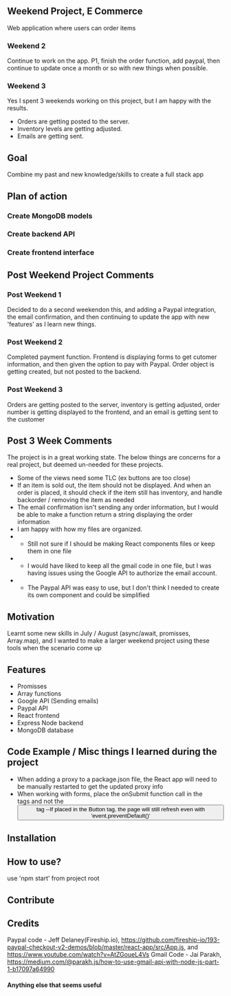 ## Weekend Project, E Commerce
Web application where users can order items
### Weekend 2
Continue to work on the app. P1, finish the order function, add paypal, then continue to update once a month or so with new things when possible.
### Weekend 3
Yes I spent 3 weekends working on this project, but I am happy with the results.
- Orders are getting posted to the server.
- Inventory levels are getting adjusted.
- Emails are getting sent.

## Goal
Combine my past and new knowledge/skills to create a full stack app

## Plan of action
### Create MongoDB models
### Create backend API
### Create frontend interface

## Post Weekend Project Comments
### Post Weekend 1
Decided to do a second weekendon this, and adding a Paypal integration, the email confirmation, and then continuing to update the app with new 'features' as I learn new things. 
### Post Weekend 2
Completed payment function. Frontend is displaying forms to get cutomer information, and then given the option to pay with Paypal. Order object is getting created, but not posted to the backend.
### Post Weekend 3
Orders are getting posted to the server, inventory is getting adjusted, order number is getting displayed to the frontend, and an email is getting sent to the customer

## Post 3 Week Comments
The project is in a great working state. The below things are concerns for a real project, but deemed un-needed for these projects.
- Some of the views need some TLC (ex buttons are too close)
- If an item is sold out, the item should not be displayed. And when an order is placed, it should check if the item still has inventory, and handle backorder / removing the item as needed
- The email confirmation isn't sending any order information, but I would be able to make a function return a string displaying the order information
- I am happy with how my files are organized.
- - Still not sure if I should be making React components files or keep them in one file
- - I would have liked to keep all the gmail code in one file, but I was having issues using the Google API to authorize the email account.
- - The Paypal API was easy to use, but I don't think I needed to create its own component and could be simplified

## Motivation
Learnt some new skills in July / August (async/await, promisses, Array.map), and I wanted to make a larger weekend project using these tools when the scenario come up

## Features
- Promisses
- Array functions
- Google API (Sending emails)
- Paypal API
- React frontend
- Express Node backend
- MongoDB database

## Code Example / Misc things I learned during the project
- When adding a proxy to a package.json file, the React app will need to be manually restarted to get the updated proxy info
- When working with forms, place the onSubmit function call in the <Form> tags and not the <Button> tag
--If placed in the Button tag, the page will still refresh even with 'event.preventDefault()'


## Installation


## How to use?
use 'npm start' from project root

## Contribute


## Credits
Paypal code - Jeff Delaney(Fireship.io), https://github.com/fireship-io/193-paypal-checkout-v2-demos/blob/master/react-app/src/App.js, and https://www.youtube.com/watch?v=AtZGoueL4Vs
Gmail Code - Jai Parakh, https://medium.com/@parakh.js/how-to-use-gmail-api-with-node-js-part-1-b17097a64990


#### Anything else that seems useful

